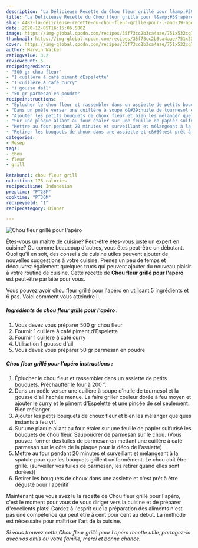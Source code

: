 ```yaml
---
description: "La Délicieuse Recette du Chou fleur grillé pour l&amp;#39;apéro"
title: "La Délicieuse Recette du Chou fleur grillé pour l&amp;#39;apéro"
slug: 4487-la-delicieuse-recette-du-chou-fleur-grille-pour-l-and-39-apero
date: 2020-12-05T16:15:06.580Z
image: https://img-global.cpcdn.com/recipes/35f73cc2b3ca4aae/751x532cq70/chou-fleur-grille-pour-lapero-photo-principale-de-la-recette.jpg
thumbnail: https://img-global.cpcdn.com/recipes/35f73cc2b3ca4aae/751x532cq70/chou-fleur-grille-pour-lapero-photo-principale-de-la-recette.jpg
cover: https://img-global.cpcdn.com/recipes/35f73cc2b3ca4aae/751x532cq70/chou-fleur-grille-pour-lapero-photo-principale-de-la-recette.jpg
author: Marvin Walker
ratingvalue: 3.2
reviewcount: 5
recipeingredient:
- "500 gr chou fleur"
- "1 cuillère à café piment dEspelette"
- "1 cuillère à café curry"
- "1 gousse dail"
- "50 gr parmesan en poudre"
recipeinstructions:
- "Éplucher le chou fleur et rassembler dans un assiette de petits bouquets. Préchauffer le four à 200 °."
- "Dans un poêle verser une cuillère à soupe d&#39;huile de tournesol et la gousse d&#39;ail hachée menue. La faire griller couleur dorée à feu moyen et ajouter le curry et le piment d&#39;Espelette et une pincée de sel seulement. Bien mélanger."
- "Ajouter les petits bouquets de choux fleur et bien les mélanger quelques instants à feu vif."
- "Sur une plaque allant au four étaler sur une feuille de papier sulfurisé les bouquets de chou fleur. Saupoudrer de parmesan sur le chou. (Vous pouvez former des tuiles de parmesan en mettant une cuillère à café parmesan sur le côté de la plaque pour la déco de l&#39;assiette)"
- "Mettre au four pendant 20 minutes et surveillant et mélangeant à la spatule pour que les bouquets grillent uniformément. Le chou doit être grillé. (surveiller vos tuiles de parmesan, les retirer quand elles sont dorées))"
- "Retirer les bouquets de choux dans une assiette et c&#39;est prêt à être dégusté pour l&#39;apéritif"
categories:
- Resep
tags:
- chou
- fleur
- grill

katakunci: chou fleur grill 
nutrition: 176 calories
recipecuisine: Indonesian
preptime: "PT28M"
cooktime: "PT36M"
recipeyield: "1"
recipecategory: Dinner

---
```



![Chou fleur grillé pour l&#39;apéro](https://img-global.cpcdn.com/recipes/35f73cc2b3ca4aae/751x532cq70/chou-fleur-grille-pour-lapero-photo-principale-de-la-recette.jpg)

Êtes-vous un maître de cuisine? Peut-être êtes-vous juste un expert en cuisine? Ou comme beaucoup d'autres, vous êtes peut-être un débutant. Quoi qu'il en soit, des conseils de cuisine utiles peuvent ajouter de nouvelles suggestions à votre cuisine. Prenez un peu de temps et découvrez également quelques trucs qui peuvent ajouter du nouveau plaisir à votre routine de cuisine. Cette recette de <strong> Chou fleur grillé pour l&#39;apéro </strong> est peut-être parfaite pour vous.

<!--inarticleads1-->

Vous pouvez avoir chou fleur grillé pour l&#39;apéro en utilisant 5 Ingrédients et 6 pas. Voici comment vous atteindre il.

##### Ingrédients de chou fleur grillé pour l&#39;apéro :

1. Vous devez vous préparer 500 gr chou fleur
1. Fournir 1 cuillère à café piment d’Espelette
1. Fournir 1 cuillère à café curry
1. Utilisation 1 gousse d&#39;ail
1. Vous devez vous préparer 50 gr parmesan en poudre




<!--inarticleads2-->

##### Chou fleur grillé pour l&#39;apéro instructions :

1. Éplucher le chou fleur et rassembler dans un assiette de petits bouquets. Préchauffer le four à 200 °.
1. Dans un poêle verser une cuillère à soupe d&#39;huile de tournesol et la gousse d&#39;ail hachée menue. La faire griller couleur dorée à feu moyen et ajouter le curry et le piment d&#39;Espelette et une pincée de sel seulement. Bien mélanger.
1. Ajouter les petits bouquets de choux fleur et bien les mélanger quelques instants à feu vif.
1. Sur une plaque allant au four étaler sur une feuille de papier sulfurisé les bouquets de chou fleur. Saupoudrer de parmesan sur le chou. (Vous pouvez former des tuiles de parmesan en mettant une cuillère à café parmesan sur le côté de la plaque pour la déco de l&#39;assiette)
1. Mettre au four pendant 20 minutes et surveillant et mélangeant à la spatule pour que les bouquets grillent uniformément. Le chou doit être grillé. (surveiller vos tuiles de parmesan, les retirer quand elles sont dorées))
1. Retirer les bouquets de choux dans une assiette et c&#39;est prêt à être dégusté pour l&#39;apéritif




<!--inarticleads1-->

<p>
Maintenant que vous avez lu la recette de Chou fleur grillé pour l&#39;apéro, c'est le moment pour vous de vous diriger vers la cuisine et de préparer d'excellents plats! Gardez à l'esprit que la préparation des aliments n'est pas une compétence qui peut être à cent pour cent au début. La méthode est nécessaire pour maîtriser l'art de la cuisine.
</p>

<p>
<i>Si vous trouvez cette Chou fleur grillé pour l&#39;apéro recette utile, partagez-la avec vos amis ou votre famille, merci et bonne chance.</i>
</p>
